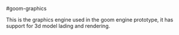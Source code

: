 #goom-graphics

This is the graphics engine used in the goom engine prototype, it has support for 3d model lading and rendering.
